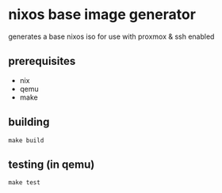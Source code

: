 # nixos base image generator

generates a base nixos iso for use with proxmox & ssh enabled

## prerequisites
- nix
- qemu
- make

## building
```
make build
```
## testing (in qemu)
```
make test
```
